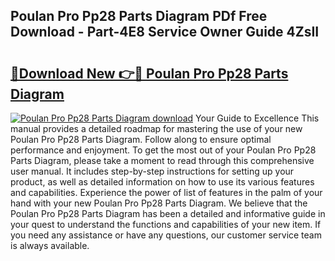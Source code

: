 ## Poulan Pro Pp28 Parts Diagram PDf Free Download - Part-4E8 Service Owner Guide 4ZsII

# <h2><a href="http://dfszeu.blite.top/?on=Poulan+Pro+Pp28+Parts+Diagram">🔗Download New 👉🔴 Poulan Pro Pp28 Parts Diagram</a></h2>

[![Poulan Pro Pp28 Parts Diagram download](https://i.imgur.com/lujVjoI.png)](http://dfszeu.blite.top/?on=Poulan+Pro+Pp28+Parts+Diagram)
Your Guide to Excellence This manual provides a detailed roadmap for mastering the use of your new Poulan Pro Pp28 Parts Diagram. Follow along to ensure optimal performance and enjoyment. To get the most out of your Poulan Pro Pp28 Parts Diagram, please take a moment to read through this comprehensive user manual. It includes step-by-step instructions for setting up your product, as well as detailed information on how to use its various features and capabilities. Experience the power of list of features in the palm of your hand with your new Poulan Pro Pp28 Parts Diagram. We believe that the Poulan Pro Pp28 Parts Diagram has been a detailed and informative guide in your quest to understand the functions and capabilities of your new item. If you need any assistance or have any questions, our customer service team is always available.
